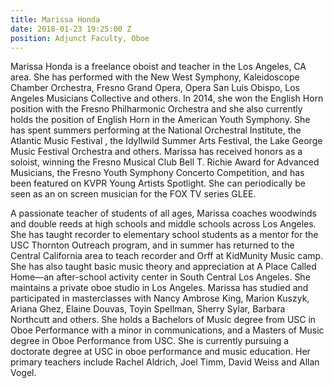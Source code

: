 ```yaml
---
title: Marissa Honda
date: 2018-01-23 19:25:00 Z
position: Adjunct Faculty, Oboe
---
```


Marissa Honda is a freelance oboist and teacher in the Los Angeles, CA area. She has performed with the New West Symphony, Kaleidoscope Chamber Orchestra, Fresno Grand Opera, Opera San Luis Obispo, Los Angeles Musicians Collective and others. In 2014, she won the English Horn position with the Fresno Philharmonic Orchestra and she also currently holds the position of English Horn in the American Youth Symphony. She has spent summers performing at the National Orchestral Institute, the Atlantic Music Festival , the Idyllwild Summer Arts Festival, the Lake George Music Festival Orchestra and others. Marissa has received honors as a soloist, winning the Fresno Musical Club Bell T. Richie Award for Advanced Musicians, the Fresno Youth Symphony Concerto Competition, and has been featured on KVPR Young Artists Spotlight. She can periodically be seen as an on screen musician for the FOX TV series GLEE.

A passionate teacher of students of all ages, Marissa coaches woodwinds and double reeds at high schools and middle schools across Los Angeles. She has taught recorder to elementary school students as a mentor for the USC Thornton Outreach program, and in summer has returned to the Central California area to teach recorder and Orff at KidMunity Music camp. She has also taught basic music theory and appreciation at A Place Called Home—an after-school activity center in South Central Los Angeles. She maintains a private oboe studio in Los Angeles. Marissa has studied and participated in masterclasses with Nancy Ambrose King, Marion Kuszyk, Ariana Ghez, Elaine Douvas, Toyin Spellman, Sherry Sylar, Barbara Northcutt and others. She holds a Bachelors of Music degree from USC in Oboe Performance with a minor in communications, and a Masters of Music degree in Oboe Performance from USC. She is currently pursuing a doctorate degree at USC in oboe performance and music education. Her primary teachers include Rachel Aldrich, Joel Timm, David Weiss and Allan Vogel.